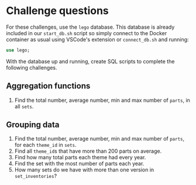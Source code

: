 # Challenge questions
For these challenges, use the `lego` database. This database is already included in our `start_db.sh` script so simply connect to the Docker container as usual using VSCode's extension or `connect_db.sh` and running:

```sql
use lego;
```

With the database up and running, create SQL scripts to complete the following challenges.

## Aggregation functions
1. Find the total number, average number, min and max number of `parts`,  in all `sets`.

## Grouping data
1. Find the total number, average number, min and max number of `parts`,  for each `theme_id` in `sets`.
1. Find all `theme_id`s that have more than 200 parts on average.
1. Find how many total parts each theme had every year.
1. Find the set with the most number of parts each year.
1. How many sets do we have with more than one version in `set_inventories`?
